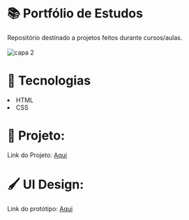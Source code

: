 # 📚 Portfólio de Estudos
Repositório destinado a projetos feitos durante cursos/aulas. <br> <br>
![capa 2](https://user-images.githubusercontent.com/63726379/224439521-5c452e70-9d7d-4f22-8b91-547c2d68953a.png)

# 🚀 Tecnologias
<li> HTML
<br>
<li> CSS

# 🚧 Projeto:
Link do Projeto: <a class="link" target="_blank" href="https://portfolioestudos.netlify.app">Aqui</a>

# 🖌️ UI Design:
Link do protótipo: <a class="link" target="_blank" href="https://www.figma.com/file/4x6p1sua0OiK6EjqRS4RA6/meuPortif%C3%B3lio?node-id=211%3A2&t=VP4VXLDaXEw34B3Y-1">Aqui</a>

